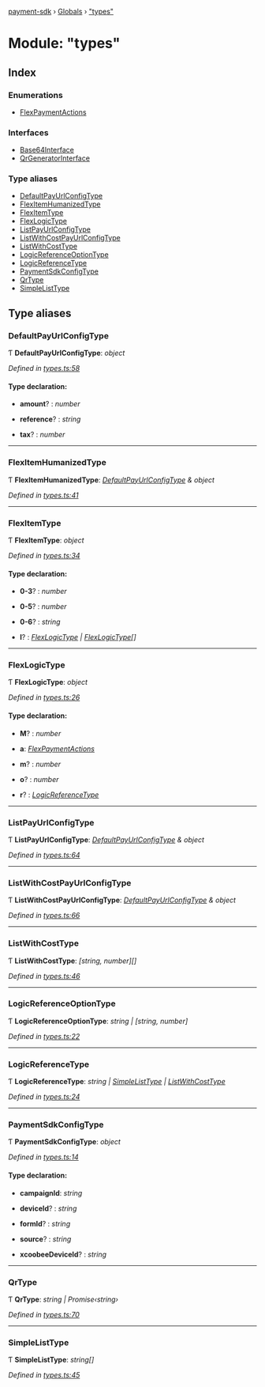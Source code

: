 [payment-sdk](../README.md) › [Globals](../globals.md) › ["types"](_types_.md)

# Module: "types"

## Index

### Enumerations

* [FlexPaymentActions](../enums/_types_.flexpaymentactions.md)

### Interfaces

* [Base64Interface](../interfaces/_types_.base64interface.md)
* [QrGeneratorInterface](../interfaces/_types_.qrgeneratorinterface.md)

### Type aliases

* [DefaultPayUrlConfigType](_types_.md#defaultpayurlconfigtype)
* [FlexItemHumanizedType](_types_.md#flexitemhumanizedtype)
* [FlexItemType](_types_.md#flexitemtype)
* [FlexLogicType](_types_.md#flexlogictype)
* [ListPayUrlConfigType](_types_.md#listpayurlconfigtype)
* [ListWithCostPayUrlConfigType](_types_.md#listwithcostpayurlconfigtype)
* [ListWithCostType](_types_.md#listwithcosttype)
* [LogicReferenceOptionType](_types_.md#logicreferenceoptiontype)
* [LogicReferenceType](_types_.md#logicreferencetype)
* [PaymentSdkConfigType](_types_.md#paymentsdkconfigtype)
* [QrType](_types_.md#qrtype)
* [SimpleListType](_types_.md#simplelisttype)

## Type aliases

###  DefaultPayUrlConfigType

Ƭ **DefaultPayUrlConfigType**: *object*

*Defined in [types.ts:58](https://github.com/XcooBee/payment-sdk-js/blob/e695a7a/src/types.ts#L58)*

#### Type declaration:

* **amount**? : *number*

* **reference**? : *string*

* **tax**? : *number*

___

###  FlexItemHumanizedType

Ƭ **FlexItemHumanizedType**: *[DefaultPayUrlConfigType](_types_.md#defaultpayurlconfigtype) & object*

*Defined in [types.ts:41](https://github.com/XcooBee/payment-sdk-js/blob/e695a7a/src/types.ts#L41)*

___

###  FlexItemType

Ƭ **FlexItemType**: *object*

*Defined in [types.ts:34](https://github.com/XcooBee/payment-sdk-js/blob/e695a7a/src/types.ts#L34)*

#### Type declaration:

* **0-3**? : *number*

* **0-5**? : *number*

* **0-6**? : *string*

* **l**? : *[FlexLogicType](_types_.md#flexlogictype) | [FlexLogicType](_types_.md#flexlogictype)[]*

___

###  FlexLogicType

Ƭ **FlexLogicType**: *object*

*Defined in [types.ts:26](https://github.com/XcooBee/payment-sdk-js/blob/e695a7a/src/types.ts#L26)*

#### Type declaration:

* **M**? : *number*

* **a**: *[FlexPaymentActions](../enums/_types_.flexpaymentactions.md)*

* **m**? : *number*

* **o**? : *number*

* **r**? : *[LogicReferenceType](_types_.md#logicreferencetype)*

___

###  ListPayUrlConfigType

Ƭ **ListPayUrlConfigType**: *[DefaultPayUrlConfigType](_types_.md#defaultpayurlconfigtype) & object*

*Defined in [types.ts:64](https://github.com/XcooBee/payment-sdk-js/blob/e695a7a/src/types.ts#L64)*

___

###  ListWithCostPayUrlConfigType

Ƭ **ListWithCostPayUrlConfigType**: *[DefaultPayUrlConfigType](_types_.md#defaultpayurlconfigtype) & object*

*Defined in [types.ts:66](https://github.com/XcooBee/payment-sdk-js/blob/e695a7a/src/types.ts#L66)*

___

###  ListWithCostType

Ƭ **ListWithCostType**: *[string, number][]*

*Defined in [types.ts:46](https://github.com/XcooBee/payment-sdk-js/blob/e695a7a/src/types.ts#L46)*

___

###  LogicReferenceOptionType

Ƭ **LogicReferenceOptionType**: *string | [string, number]*

*Defined in [types.ts:22](https://github.com/XcooBee/payment-sdk-js/blob/e695a7a/src/types.ts#L22)*

___

###  LogicReferenceType

Ƭ **LogicReferenceType**: *string | [SimpleListType](_types_.md#simplelisttype) | [ListWithCostType](_types_.md#listwithcosttype)*

*Defined in [types.ts:24](https://github.com/XcooBee/payment-sdk-js/blob/e695a7a/src/types.ts#L24)*

___

###  PaymentSdkConfigType

Ƭ **PaymentSdkConfigType**: *object*

*Defined in [types.ts:14](https://github.com/XcooBee/payment-sdk-js/blob/e695a7a/src/types.ts#L14)*

#### Type declaration:

* **campaignId**: *string*

* **deviceId**? : *string*

* **formId**? : *string*

* **source**? : *string*

* **xcoobeeDeviceId**? : *string*

___

###  QrType

Ƭ **QrType**: *string | Promise‹string›*

*Defined in [types.ts:70](https://github.com/XcooBee/payment-sdk-js/blob/e695a7a/src/types.ts#L70)*

___

###  SimpleListType

Ƭ **SimpleListType**: *string[]*

*Defined in [types.ts:45](https://github.com/XcooBee/payment-sdk-js/blob/e695a7a/src/types.ts#L45)*
